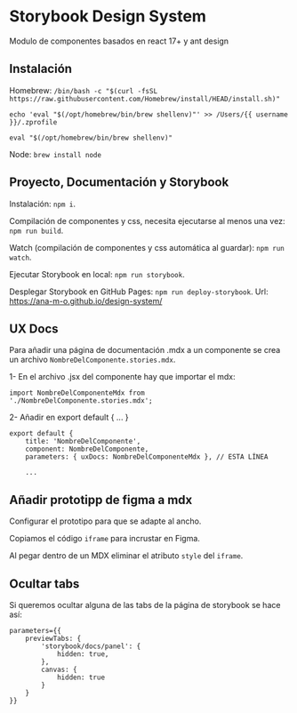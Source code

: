 # Storybook Design System

Modulo de componentes basados en react 17+ y ant design

## Instalación

Homebrew:
`/bin/bash -c "$(curl -fsSL https://raw.githubusercontent.com/Homebrew/install/HEAD/install.sh)"`

`echo 'eval "$(/opt/homebrew/bin/brew shellenv)"' >> /Users/{{ username }}/.zprofile`

`eval "$(/opt/homebrew/bin/brew shellenv)"`

Node: `brew install node`

## Proyecto, Documentación y Storybook

Instalación: `npm i`.

Compilación de componentes y css, necesita ejecutarse al menos una vez: `npm run build`.

Watch (compilación de componentes y css automática al guardar): `npm run watch`.

Ejecutar Storybook en local: `npm run storybook`.

Desplegar Storybook en GitHub Pages: `npm run deploy-storybook`. Url: https://ana-m-o.github.io/design-system/

## UX Docs

Para añadir una página de documentación .mdx a un componente se crea un archivo `NombreDelComponente.stories.mdx`.

1- En el archivo .jsx del componente hay que importar el mdx:

```
import NombreDelComponenteMdx from './NombreDelComponente.stories.mdx';

```

2- Añadir en export default { ... }

```
export default {
    title: 'NombreDelComponente',
    component: NombreDelComponente,
    parameters: { uxDocs: NombreDelComponenteMdx }, // ESTA LÍNEA

    ...

```

## Añadir prototipp de figma a mdx

Configurar el prototipo para que se adapte al ancho.

Copiamos el código `iframe` para incrustar en Figma.

Al pegar dentro de un MDX eliminar el atributo `style` del `iframe`.

## Ocultar tabs

Si queremos ocultar alguna de las tabs de la página de storybook se hace así:

```
parameters={{
    previewTabs: {
        'storybook/docs/panel': {
            hidden: true,
        },
        canvas: {
            hidden: true
        }
    }
}}
```
